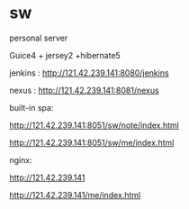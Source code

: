 # sw
personal server

Guice4 + jersey2 +hibernate5 

jenkins : http://121.42.239.141:8080/jenkins

nexus : http://121.42.239.141:8081/nexus

built-in spa:

http://121.42.239.141:8051/sw/note/index.html

http://121.42.239.141:8051/sw/me/index.html

nginx:

http://121.42.239.141

http://121.42.239.141/me/index.html


